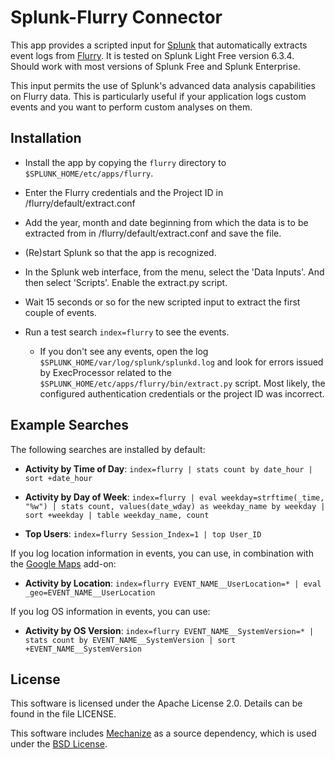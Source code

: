 # Splunk-Flurry Connector

This app provides a scripted input for [Splunk](http://www.splunk.com/) that automatically extracts event logs from [Flurry](http://www.flurry.com/). It is tested on Splunk Light Free version 6.3.4. Should work with most versions of Splunk Free and Splunk Enterprise.

This input permits the use of Splunk's advanced data analysis capabilities on Flurry data. This is particularly useful if your application logs custom events and you want to perform custom analyses on them.


## Installation

* Install the app by copying the `flurry` directory to `$SPLUNK_HOME/etc/apps/flurry`.

* Enter the Flurry credentials and the Project ID in /flurry/default/extract.conf

* Add the year, month and date beginning from which the data is to be extracted from in /flurry/default/extract.conf and save the file.

* (Re)start Splunk so that the app is recognized.

* In the Splunk web interface, from the menu, select the 'Data Inputs'. And then select 'Scripts'. Enable the extract.py script.

* Wait 15 seconds or so for the new scripted input to extract the first couple of events.

* Run a test search `index=flurry` to see the events.

  * If you don't see any events, open the log `$SPLUNK_HOME/var/log/splunk/splunkd.log` and look for errors issued by ExecProcessor related to the `$SPLUNK_HOME/etc/apps/flurry/bin/extract.py` script. Most likely, the configured authentication credentials or the project ID was incorrect.


## Example Searches

The following searches are installed by default:

* **Activity by Time of Day**:
  `index=flurry | stats count by date_hour | sort +date_hour`

* **Activity by Day of Week**:
  `index=flurry | eval weekday=strftime(_time, "%w") | stats count, values(date_wday) as weekday_name by weekday | sort +weekday | table weekday_name, count`

* **Top Users**:
  `index=flurry Session_Index=1 | top User_ID`

If you log location information in events, you can use, in combination with the [Google Maps](http://splunk-base.splunk.com/apps/22365/google-maps) add-on:

* **Activity by Location**:
  `index=flurry EVENT_NAME__UserLocation=* | eval _geo=EVENT_NAME__UserLocation`

If you log OS information in events, you can use:

* **Activity by OS Version**:
  `index=flurry EVENT_NAME__SystemVersion=* | stats count by EVENT_NAME__SystemVersion | sort +EVENT_NAME__SystemVersion`


## License

This software is licensed under the Apache License 2.0.
Details can be found in the file LICENSE.

This software includes [Mechanize](http://wwwsearch.sourceforge.net/mechanize/) as a source dependency, which is used under the [BSD License](http://www.opensource.org/licenses/bsd-license.php).
